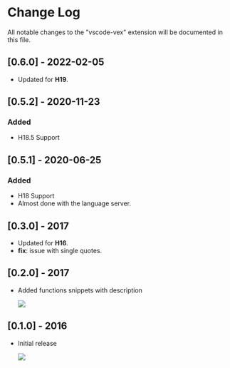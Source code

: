 # Change Log
All notable changes to the "vscode-vex" extension will be documented in this file.

## [0.6.0] - 2022-02-05
- Updated for **H19**.

## [0.5.2] - 2020-11-23
### Added
- H18.5 Support
## [0.5.1] - 2020-06-25
### Added
- H18 Support
- Almost done with the language server.

## [0.3.0]  - 2017
- Updated for **H16**.
- **fix**: issue with single quotes.

## [0.2.0] - 2017

- Added functions snippets with description
	
	![](https://raw.githubusercontent.com/melMass/vscode-vex/master/images/function_descriptions.gif)

## [0.1.0] - 2016 

- Initial release
	
	![](https://raw.githubusercontent.com/melMass/vscode-vex/master/images/basic_snippets.gif)
